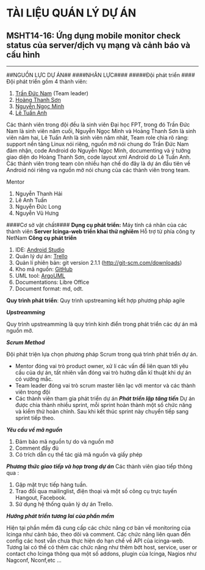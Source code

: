 TÀI LIỆU QUÁN LÝ DỰ ÁN
======================

MSHT14-16: Ứng dụng mobile monitor check status của server/dịch vụ mạng và cảnh báo và cấu hình
-------------------------------------------------------------------------------

-------------------------------------------------
##NGUỒN LỰC DỰ ÁN##
####NHÂN LỰC####
#####Đội phát triển ####
Đội phát triển gồm 4 thành viên:
1. [Trần Đức Nam](https://github.com/dynamotn/) (Team leader)
2. [Hoàng Thanh Sơn](https://github.com/wingadium1)
3. [Nguyễn Ngọc Minh](https://github.com/minhs2linh)
4. [Lê Tuấn Anh](https://github.com/anhltse03448)

Các thành viên trong đội đều là sinh viên Đại học FPT, trong đó Trần Đức Nam là sinh viên năm cuối, Nguyễn Ngọc Minh và Hoàng Thanh Sơn là sinh viên năm hai, Lê Tuấn Anh là sinh viên năm nhât, Team role chia rõ ràng: support nền tảng Linux nói riêng, nguồn mở nói chung do Trần Đức Nam đảm nhận, code Android do Nguyễn Ngọc Minh, documenting và ý tưởng giao diện do Hoàng Thanh Sơn, code layout xml Android do Lê Tuấn Anh. Các thành viên trong team còn nhiều hạn chế do đây là dự án đầu tiên về Android nói riêng va nguồn mở nói chung của các thành viên trong team.

Mentor
1. Nguyễn Thanh Hải
2. Lê Anh Tuấn
3. Nguyễn Đức Long
4. Nguyễn Vũ Hưng

####Cơ sở vật chất####
**Dụng cụ phát triển:**
Máy tính cá nhân của các thành viên
**Server Icinga-web triển khai thử nghiêm**
Hỗ trợ từ phía công ty NetNam
**Công cụ phát triển**
1. IDE: [Android Studio](https://developer.android.com/sdk/installing/studio.html)
2. Quản lý dự án: [Trello](https://trello.com/mhst1416)
3. Quản lí phiên bản: git version 2.1.1 (http://git-scm.com/downloads)
4. Kho mã nguồn: [GitHub](https://github.com/MHST14-16-Dream/Icinga-Mobile)
5. UML tool: [ArgoUML](http://argouml.tigris.org/)
6. Documentations: Libre Office
7. Document format: md, odt.



**Quy trình phát triển**: Quy trình upstreaming kết hợp phương pháp agile

***Upstreamming***

Quy trình upstreamming là quy trình kinh điển trong phát triển các dự án mã nguồn mở.





***Scrum Method***

Đội phát triện lựa chọn phương pháp Scrum trong quá trình phát triển dự án.
* Mentor đóng vai trò product owner, xử lí các vấn đề liên quan tới yêu cầu của dự án, tất nhiên vẫn đóng vai trò hướng dẫn kĩ thuật khi dự án có vướng mắc.
* Team leader đóng vai trò scrum master liên lạc với mentor và các thành viên trong đội
* Các thành viên tham gia phát triển dự án
***Phát triển lặp tăng tiến***
Dự án được chia thành nhiều sprint, mỗi sprint hoàn thành một số chức năng và kiểm thử hoàn chỉnh. Sau khi kết thúc sprint này chuyển tiếp sang sprint tiếp theo.

***Yêu cầu về mã nguồn***
1. Đảm bảo mã nguồn tự do và nguồn mở
2. Comment đẩy đủ
3. Có trích dẫn cụ thể tác giả mã nguồn và giấy phép 

***Phương thức giao tiếp và họp trong dự án***
Các thành viên giao tiếp thông qua :
1. Gặp mặt trực tiếp hàng tuần.
2. Trao đổi qua mailinglist, điện thoại và một số công cụ trực tuyến Hangout, Facebook.
3. Sử dụng hệ thống quản lý dự án Trello.

***Hướng phát triển tương lai của phần mềm***

Hiện tại phần mềm đã cung cấp các chức năng cơ bản về monitoring của Icinga như cảnh báo, theo dõi và comment. Các chức năng liên quan đến config các host vẫn chưa thực hiện do hạn chế về API của icinga-web. Tương lai có thể có thêm các chức năng như thêm bớt host, service, user or contact cho Icinga thông qua một số addons, plugin của Icinga, Nagios như Nagconf, Nconf,etc ...

